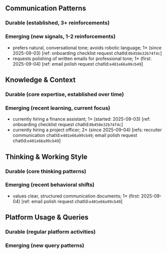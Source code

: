 ## Communication Patterns
### Durable (established, 3+ reinforcements)

### Emerging (new signals, 1-2 reinforcements)
- prefers natural, conversational tone; avoids robotic language; 1× (since 2025-09-03) [ref: onboarding checklist request chatId:`0b458e32b74f4c`]
- requests polishing of written emails for professional tone; 1× (first: 2025-09-04) [ref: email polish request chatId:`e401e66a99cb49`]

## Knowledge & Context
### Durable (core expertise, established over time)

### Emerging (recent learning, current focus)
- currently hiring a finance assistant; 1× (started: 2025-09-03) [ref: onboarding checklist request chatId:`0b458e32b74f4c`]
- currently hiring a project officer; 2× (since 2025-09-04) [refs: recruiter communication chatId:`e401e66a99cb49`; email polish request chatId:`e401e66a99cb49`]

## Thinking & Working Style
### Durable (core thinking patterns)

### Emerging (recent behavioral shifts)
- values clear, structured communication documents; 1× (first: 2025-09-04) [ref: email polish request chatId:`e401e66a99cb49`]

## Platform Usage & Queries
### Durable (regular platform activities)

### Emerging (new query patterns)
